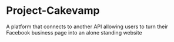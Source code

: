 # Project-Cakevamp
A platform that connects to another API allowing users to turn their Facebook business page into an alone standing website
